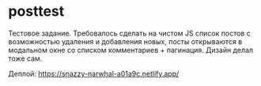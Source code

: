 # posttest
Тестовое задание. Требовалось сделать на чистом JS список постов с возможностью удаления и добавления новых, посты открываются в модальном окне со списком комментариев + пагинация. Дизайн делал тоже сам.

Деплой:
https://snazzy-narwhal-a01a9c.netlify.app/
